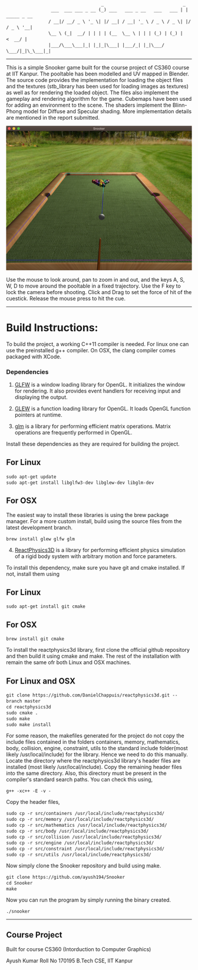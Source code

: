                                         _                              _             
                     ___  ___ ___ _ __ (_) ___   ___ _ __   ___   ___ | | _____ _ __ 
                    / __|/ __/ _ \ '_ \| |/ __| / __| '_ \ / _ \ / _ \| |/ / _ \ '__|
                    \__ \ (_|  __/ | | | | (__  \__ \ | | | (_) | (_) |   <  __/ |   
                    |___/\___\___|_| |_|_|\___| |___/_| |_|\___/ \___/|_|\_\___|_|   
                                        
---------------

This is a simple Snooker game built for the course project of CS360 course at IIT Kanpur. The pooltable has been modelled and UV mapped in Blender. The source code provides the implementation for loading the object files and the textures (stb_library has been used for loading images as textures) as well as for rendering the loaded object. The files also implement the gameplay and rendering algorithm for the game. Cubemaps have been used for adding an environment to the scene. The shaders implement the Blinn-Phong model for Diffuse and Specular shading. More implementation details are mentioned in the report submitted.

![Screenshot](https://raw.githubusercontent.com/ayush194/Snooker/master/screenshot.png?raw=true "Screenshot")

Use the mouse to look around, pan to zoom in and out, and the keys A, S, W, D to move around the pooltable in a fixed trajectory. Use the F key to lock the camera before shooting.
Click and Drag to set the force of hit of the cuestick. Release the mouse press to hit the cue.

---------------

# Build Instructions:

To build the project, a working C++11 compiler is needed.
For linux one can use the preinstalled g++ compiler.
On OSX, the clang compiler comes packaged with XCode. 

### Dependencies
1. [GLFW](https://www.glfw.org/) is a window loading library for OpenGL. It initializes the window for rendering. It also provides event handlers for receiving input and displaying the output.

2. [GLEW](http://glew.sourceforge.net/) is a function loading library for OpenGL. It loads OpenGL function pointers at runtime.

3. [glm](https://glm.g-truc.net/0.9.9/index.html) is a library for performing efficient matrix operations. Matrix operations are frequently performed in OpenGL.

Install these dependencies as they are required for building the project.

## For Linux
```
sudo apt-get update
sudo apt-get install libglfw3-dev libglew-dev libglm-dev
```

## For OSX
The easiest way to install these libraries is using the brew package manager. For a more custom install, build using the source files from the latest development branch.
```
brew install glew glfw glm
```

4. [ReactPhysics3D](https://www.reactphysics3d.com/) is a library for performing efficient physics simulation of a rigid body system with arbitrary motion and force parameters.

To install this dependency, make sure you have git and cmake installed. If not, install them using

## For Linux
```
sudo apt-get install git cmake
```

## For OSX
```
brew install git cmake
```

To install the reactphysics3d library, first clone the official github repository and then build it using cmake and make. The rest of the installation with remain the same ofr both Linux and OSX machines.

## For Linux and OSX
```
git clone https://github.com/DanielChappuis/reactphysics3d.git --branch master
cd reactphysics3d
sudo cmake .
sudo make
sudo make install
```

For some reason, the makefiles generated for the project do not copy the include files contained in the folders containers, memory, mathematics, body, collision, engine, constraint, utils to the standard include folder(most likely /usr/local/include) for the library. Hence we need to do this manually. Locate the directory where the reactphysics3d library's header files are installed (most likely /usr/local/include). Copy the remaining header files into the same directory. Also, this directory must be present in the compiler's standard search paths. You can check this using,
```
g++ -xc++ -E -v -
```

Copy the header files,
```
sudo cp -r src/containers /usr/local/include/reactphysics3d/
sudo cp -r src/memory /usr/local/include/reactphysics3d/
sudo cp -r src/mathematics /usr/local/include/reactphysics3d/
sudo cp -r src/body /usr/local/include/reactphysics3d/
sudo cp -r src/collision /usr/local/include/reactphysics3d/
sudo cp -r src/engine /usr/local/include/reactphysics3d/
sudo cp -r src/constraint /usr/local/include/reactphysics3d/
sudo cp -r src/utils /usr/local/include/reactphysics3d/
```

Now simply clone the Snooker repository and build using make.
```
git clone https://github.com/ayush194/Snooker
cd Snooker
make
```

Now you can run the program by simply running the binary created.
```
./snooker
```

---------------

## Course Project
Built for course CS360 (Intorduction to Computer Graphics)

Ayush Kumar
Roll No 170195
B.Tech CSE, IIT Kanpur


